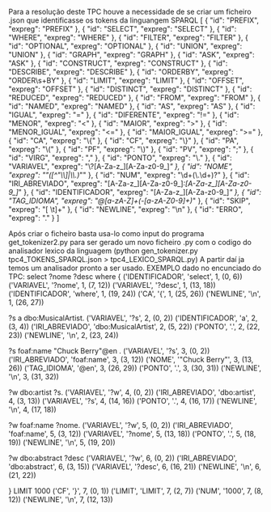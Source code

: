 Para a resolução deste TPC houve a necessidade de se criar um ficheiro .json que identificasse os tokens da linguangem SPARQL
[
    { 
        "id": "PREFIX",
        "expreg": "PREFIX" 
    },
    { 
        "id": "SELECT", 
        "expreg": "SELECT" 
    },
    { 
        "id": "WHERE", 
        "expreg": "WHERE" 
    },
    { 
        "id": "FILTER", 
        "expreg": "FILTER" 
    },
    { 
        "id": "OPTIONAL", 
        "expreg": "OPTIONAL" 
    },
    { 
        "id": "UNION", 
        "expreg": "UNION" 
    },
    { 
        "id": "GRAPH", 
        "expreg": "GRAPH" 
    },
    { 
        "id": "ASK", 
        "expreg": "ASK" 
    },
    { 
        "id": "CONSTRUCT", 
        "expreg": "CONSTRUCT" 
    },
    { 
        "id": "DESCRIBE", 
        "expreg": "DESCRIBE" 
    },
    { 
        "id": "ORDERBY", 
        "expreg": "ORDER\\s+BY" 
    },
    { 
        "id": "LIMIT", 
        "expreg": "LIMIT" 
    },
    { 
        "id": "OFFSET", 
        "expreg": "OFFSET" 
    },
    { 
        "id": "DISTINCT", 
        "expreg": "DISTINCT" 
    },
    { 
        "id": "REDUCED", 
        "expreg": "REDUCED" 
    },
    { 
        "id": "FROM", 
        "expreg": "FROM" 
    },
    { 
        "id": "NAMED", 
        "expreg": "NAMED" 
    },
    { 
        "id": "AS", 
        "expreg": "AS" 
    },
    { 
        "id": "IGUAL", 
        "expreg": "=" 
    },
    { 
        "id": "DIFERENTE", 
        "expreg": "!=" 
    },
    { 
        "id": "MENOR", 
        "expreg": "<" 
    },
    { 
        "id": "MAIOR", 
        "expreg": ">" 
    },
    { 
        "id": "MENOR_IGUAL", 
        "expreg": "<=" 
    },
    { 
        "id": "MAIOR_IGUAL", 
        "expreg": ">=" 
    },
    { 
        "id": "CA", 
        "expreg": "\\{" 
    },
    { 
        "id": "CF", 
        "expreg": "\\}" 
    },
    { 
        "id": "PA", 
        "expreg": "\\(" 
    },
    { 
        "id": "PF", 
        "expreg": "\\)" 
    },
    { 
        "id": "PV", 
        "expreg": ";" 
    },
    { 
        "id": "VIRG", 
        "expreg": "," 
    },
    { 
        "id": "PONTO", 
        "expreg": "\\." 
    },
    { 
        "id": "VARIAVEL", 
        "expreg": "\\?[A-Za-z_][A-Za-z0-9_]*" 
    },
    { 
        "id": "NOME", 
        "expreg": "\"([^\"\\\\]|\\\\.)*\"" 
    },
    { 
        "id": "NUM", 
        "expreg": "\\d+(\\.\\d+)?" 
    },
    { 
        "id": "IRI_ABREVIADO", 
        "expreg": "[A-Za-z_][A-Za-z0-9_]*:[A-Za-z_][A-Za-z0-9_]*" 
    },
    { 
        "id": "IDENTIFICADOR", 
        "expreg": "[A-Za-z_][A-Za-z0-9_]*" 
    },
    { 
        "id": "TAG_IDIOMA", 
        "expreg": "@[a-zA-Z]+(-[a-zA-Z0-9]+)*" 
    },
    { 
        "id": "SKIP", 
        "expreg": "[ \\t]+" 
    },
    { 
        "id": "NEWLINE", 
        "expreg": "\\n" 
    },
    { 
        "id": "ERRO",  
        "expreg": "." 
    }
]
    

Após criar o ficheiro basta usa-lo como input do programa get_tokenizer2.py para ser gerado um novo ficheiro .py com o codigo do analisador lexico da linguagem
(python gen_tokenizer.py tpc4_TOKENS_SPARQL.json > tpc4_LEXICO_SPARQL.py)
A partir daí ja temos um analisador pronto a ser usado. 
EXEMPLO dado no encunciado do TPC:
select ?nome ?desc where {
('IDENTIFICADOR', 'select', 1, (0, 6))
('VARIAVEL', '?nome', 1, (7, 12))
('VARIAVEL', '?desc', 1, (13, 18))
('IDENTIFICADOR', 'where', 1, (19, 24))
('CA', '{', 1, (25, 26))
('NEWLINE', '\n', 1, (26, 27))

?s a dbo:MusicalArtist.
('VARIAVEL', '?s', 2, (0, 2))
('IDENTIFICADOR', 'a', 2, (3, 4))
('IRI_ABREVIADO', 'dbo:MusicalArtist', 2, (5, 22))
('PONTO', '.', 2, (22, 23))
('NEWLINE', '\n', 2, (23, 24))

?s foaf:name "Chuck Berry"@en .
('VARIAVEL', '?s', 3, (0, 2))
('IRI_ABREVIADO', 'foaf:name', 3, (3, 12))
('NOME', '"Chuck Berry"', 3, (13, 26))
('TAG_IDIOMA', '@en', 3, (26, 29))
('PONTO', '.', 3, (30, 31))
('NEWLINE', '\n', 3, (31, 32))

?w dbo:artist ?s.
('VARIAVEL', '?w', 4, (0, 2))
('IRI_ABREVIADO', 'dbo:artist', 4, (3, 13))
('VARIAVEL', '?s', 4, (14, 16))
('PONTO', '.', 4, (16, 17))
('NEWLINE', '\n', 4, (17, 18))

?w foaf:name ?nome.
('VARIAVEL', '?w', 5, (0, 2))
('IRI_ABREVIADO', 'foaf:name', 5, (3, 12))
('VARIAVEL', '?nome', 5, (13, 18))
('PONTO', '.', 5, (18, 19))
('NEWLINE', '\n', 5, (19, 20))

?w dbo:abstract ?desc
('VARIAVEL', '?w', 6, (0, 2))
('IRI_ABREVIADO', 'dbo:abstract', 6, (3, 15))
('VARIAVEL', '?desc', 6, (16, 21))
('NEWLINE', '\n', 6, (21, 22))

} LIMIT 1000
('CF', '}', 7, (0, 1))
('LIMIT', 'LIMIT', 7, (2, 7))
('NUM', '1000', 7, (8, 12))
('NEWLINE', '\n', 7, (12, 13))
